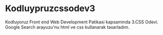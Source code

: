# Kodluypruzcssodev3
Kodluyoruz Front end Web Development Patikasi kapsaminda 3.CSS Odevi. Google Search arayuzu'nu html ve css kullanarak tasarladım.
